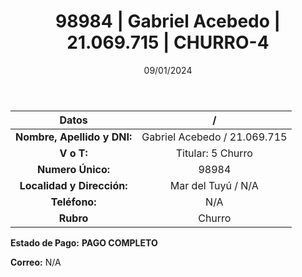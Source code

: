﻿---
title: 98984 | Gabriel Acebedo | 21.069.715 | CHURRO-4
date: 09/01/2024
draft: false
tags: ['mar del tuyu', 'titular', 'churro']
---

|          **Datos**          |  /  |
|:---------------------------:|:---:|
| **Nombre, Apellido y DNI:** | Gabriel Acebedo / 21.069.715 |
|          **V o T:**         | Titular: 5 Churro |
|      **Numero Único:**      | 98984 |
|  **Localidad y Dirección:** | Mar del Tuyú / N/A |
|        **Teléfono:**        | N/A |
|          **Rubro**          | Churro |

**Estado de Pago:** **PAGO COMPLETO**

**Correo:** N/A
